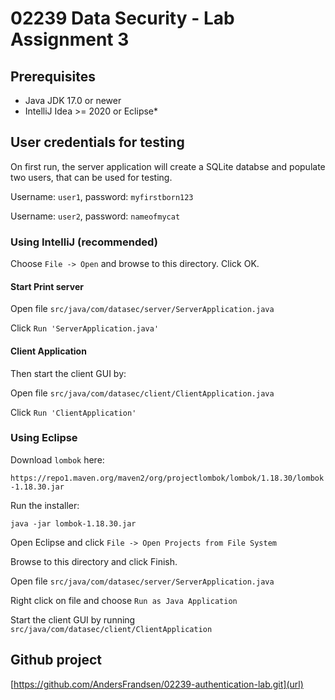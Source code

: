 # 02239 Data Security - Lab Assignment 3

## Prerequisites

* Java JDK 17.0 or newer
* IntelliJ Idea >= 2020 or Eclipse*

## User credentials for testing

On first run, the server application will create a SQLite databse and populate two users, that can be used for testing.

Username: `user1`, password: `myfirstborn123`

Username: `user2`, password: `nameofmycat`

### Using IntelliJ (recommended)

Choose `File -> Open` and browse to this directory. Click OK.

#### Start Print server

Open file `src/java/com/datasec/server/ServerApplication.java`

Click `Run 'ServerApplication.java'`

#### Client Application

Then start the client GUI by:

Open file `src/java/com/datasec/client/ClientApplication.java`

Click `Run 'ClientApplication'`

### Using Eclipse

Download `lombok` here:

`https://repo1.maven.org/maven2/org/projectlombok/lombok/1.18.30/lombok-1.18.30.jar`

Run the installer:

`java -jar lombok-1.18.30.jar`

Open Eclipse and click `File -> Open Projects from File System`

Browse to this directory and click Finish.

Open file `src/java/com/datasec/server/ServerApplication.java`

Right click on file and choose `Run as Java Application`

Start the client GUI by running `src/java/com/datasec/client/ClientApplication`

## Github project

[https://github.com/AndersFrandsen/02239-authentication-lab.git](url)

